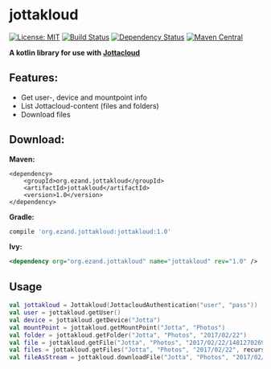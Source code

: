 # jottakloud

[![License: MIT](https://img.shields.io/badge/License-MIT-yellow.svg)](https://opensource.org/licenses/MIT)
[![Build Status](https://travis-ci.org/ezand/jottakloud.svg?branch=master)](https://travis-ci.org/ezand/jottakloud)
[![Dependency Status](https://www.versioneye.com/user/projects/58a607b24f72e00012ab9134/badge.svg?style=flat-square)](https://www.versioneye.com/user/projects/58a607b24f72e00012ab9134)
[![Maven Central](https://maven-badges.herokuapp.com/maven-central/org.ezand.jottakloud/jottakloud/badge.svg)](https://maven-badges.herokuapp.com/maven-central/org.ezand.jottakloud/jottakloud)

__A kotlin library for use with [Jottacloud](https://www.jottacloud.com)__

## Features:
* Get user-, device and mountpoint info
* List Jottacloud-content (files and folders)
* Download files

## Download:
__Maven:__
```xm
<dependency>
    <groupId>org.ezand.jottakloud</groupId>
    <artifactId>jottakloud</artifactId>
    <version>1.0</version>
</dependency>
```
__Gradle:__
```groovy
compile 'org.ezand.jottakloud:jottakloud:1.0'
```

__Ivy:__
```xml
<dependency org="org.ezand.jottakloud" name="jottakloud" rev="1.0" />
```

## Usage
```kotlin
val jottakloud = Jottakloud(JottacloudAuthentication("user", "pass"))
val user = jottakloud.getUser()
val device = jottakloud.getDevice("Jotta")
val mountPoint = jottakloud.getMountPoint("Jotta", "Photos")
val folder = jottakloud.getFolder("Jotta", "Photos", "2017/02/22")
val file = jottakloud.getFile("Jotta", "Photos", "2017/02/22/1481270269066.jpg")
val files = jottakloud.getFiles("Jotta", "Photos", "2017/02/22", recursive = true)
val fileAsStream = jottakloud.downloadFile("Jotta", "Photos", "2017/02/22/1481270269066.jpg")
```
